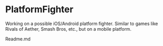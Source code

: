 # PlatformFighter
Working on a possible iOS/Android platform fighter. Similar to games like Rivals of Aether, Smash Bros, etc., but on a mobile platform.

Readme.md
